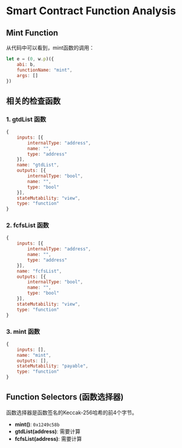 # Smart Contract Function Analysis

## Mint Function
从代码中可以看到，mint函数的调用：
```javascript
let e = (0, w.p)({
    abi: b,
    functionName: "mint",
    args: []
})
```

## 相关的检查函数

### 1. gtdList 函数
```javascript
{
    inputs: [{
        internalType: "address",
        name: "",
        type: "address"
    }],
    name: "gtdList",
    outputs: [{
        internalType: "bool",
        name: "",
        type: "bool"
    }],
    stateMutability: "view",
    type: "function"
}
```

### 2. fcfsList 函数
```javascript
{
    inputs: [{
        internalType: "address",
        name: "",
        type: "address"
    }],
    name: "fcfsList",
    outputs: [{
        internalType: "bool",
        name: "",
        type: "bool"
    }],
    stateMutability: "view",
    type: "function"
}
```

### 3. mint 函数
```javascript
{
    inputs: [],
    name: "mint",
    outputs: [],
    stateMutability: "payable",
    type: "function"
}
```

## Function Selectors (函数选择器)

函数选择器是函数签名的Keccak-256哈希的前4个字节。

- **mint()**: `0x1249c58b`
- **gtdList(address)**: 需要计算
- **fcfsList(address)**: 需要计算
